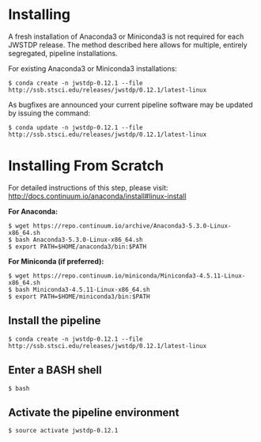 
# Installing

A fresh installation of Anaconda3 or Miniconda3 is not required for each JWSTDP release. The method described here allows for multiple, entirely segregated, pipeline installations.

For existing Anaconda3 or Miniconda3 installations:

```
$ conda create -n jwstdp-0.12.1 --file http://ssb.stsci.edu/releases/jwstdp/0.12.1/latest-linux
```

As bugfixes are announced your current pipeline software may be updated by issuing the command:

```
$ conda update -n jwstdp-0.12.1 --file http://ssb.stsci.edu/releases/jwstdp/0.12.1/latest-linux
```

# Installing From Scratch

For detailed instructions of this step, please visit: http://docs.continuum.io/anaconda/install#linux-install

**For Anaconda:**

```
$ wget https://repo.continuum.io/archive/Anaconda3-5.3.0-Linux-x86_64.sh
$ bash Anaconda3-5.3.0-Linux-x86_64.sh
$ export PATH=$HOME/anaconda3/bin:$PATH
```

**For Miniconda (if preferred):**

```
$ wget https://repo.continuum.io/miniconda/Miniconda3-4.5.11-Linux-x86_64.sh
$ bash Miniconda3-4.5.11-Linux-x86_64.sh
$ export PATH=$HOME/miniconda3/bin:$PATH
```

## Install the pipeline

```
$ conda create -n jwstdp-0.12.1 --file http://ssb.stsci.edu/releases/jwstdp/0.12.1/latest-linux
```

## Enter a BASH shell

```
$ bash
```

## Activate the pipeline environment

```
$ source activate jwstdp-0.12.1
```
